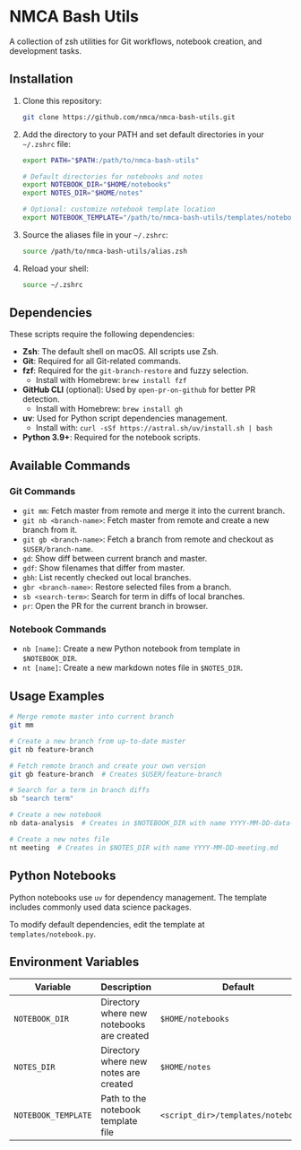 # NMCA Bash Utils

A collection of zsh utilities for Git workflows, notebook creation, and development tasks.

## Installation

1. Clone this repository:
   ```bash
   git clone https://github.com/nmca/nmca-bash-utils.git
   ```

2. Add the directory to your PATH and set default directories in your `~/.zshrc` file:
   ```bash
   export PATH="$PATH:/path/to/nmca-bash-utils"
   
   # Default directories for notebooks and notes
   export NOTEBOOK_DIR="$HOME/notebooks"
   export NOTES_DIR="$HOME/notes"
   
   # Optional: customize notebook template location
   export NOTEBOOK_TEMPLATE="/path/to/nmca-bash-utils/templates/notebook.py"
   ```

3. Source the aliases file in your `~/.zshrc`:
   ```bash
   source /path/to/nmca-bash-utils/alias.zsh
   ```

4. Reload your shell:
   ```bash
   source ~/.zshrc
   ```

## Dependencies

These scripts require the following dependencies:

- **Zsh**: The default shell on macOS. All scripts use Zsh.
- **Git**: Required for all Git-related commands.
- **fzf**: Required for the `git-branch-restore` and fuzzy selection.
  - Install with Homebrew: `brew install fzf`
- **GitHub CLI** (optional): Used by `open-pr-on-github` for better PR detection.
  - Install with Homebrew: `brew install gh`
- **uv**: Used for Python script dependencies management.
  - Install with: `curl -sSf https://astral.sh/uv/install.sh | bash`
- **Python 3.9+**: Required for the notebook scripts.

## Available Commands

### Git Commands

- `git mm`: Fetch master from remote and merge it into the current branch.
- `git nb <branch-name>`: Fetch master from remote and create a new branch from it.
- `git gb <branch-name>`: Fetch a branch from remote and checkout as `$USER/branch-name`.
- `gd`: Show diff between current branch and master.
- `gdf`: Show filenames that differ from master.
- `gbh`: List recently checked out local branches.
- `gbr <branch-name>`: Restore selected files from a branch.
- `sb <search-term>`: Search for term in diffs of local branches.
- `pr`: Open the PR for the current branch in browser.

### Notebook Commands

- `nb [name]`: Create a new Python notebook from template in `$NOTEBOOK_DIR`.
- `nt [name]`: Create a new markdown notes file in `$NOTES_DIR`.

## Usage Examples

```bash
# Merge remote master into current branch
git mm

# Create a new branch from up-to-date master
git nb feature-branch

# Fetch remote branch and create your own version
git gb feature-branch  # Creates $USER/feature-branch

# Search for a term in branch diffs
sb "search term"

# Create a new notebook
nb data-analysis  # Creates in $NOTEBOOK_DIR with name YYYY-MM-DD-data-analysis.py

# Create a new notes file
nt meeting  # Creates in $NOTES_DIR with name YYYY-MM-DD-meeting.md
```

## Python Notebooks

Python notebooks use `uv` for dependency management. The template includes commonly used data science packages.

To modify default dependencies, edit the template at `templates/notebook.py`.

## Environment Variables

| Variable | Description | Default |
|----------|-------------|---------|
| `NOTEBOOK_DIR` | Directory where new notebooks are created | `$HOME/notebooks` |
| `NOTES_DIR` | Directory where new notes are created | `$HOME/notes` |
| `NOTEBOOK_TEMPLATE` | Path to the notebook template file | `<script_dir>/templates/notebook.py` |